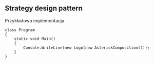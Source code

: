 ## Strategy design pattern

Przykładowa implementacja

    class Program
    {
        static void Main()
        {
            Console.WriteLine(new Logo(new AsteriskComposition()));
        }
    }

